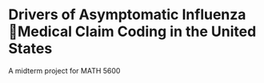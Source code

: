 # Drivers of Asymptomatic Influenza Medical Claim Coding in the United States

A midterm project for MATH 5600
